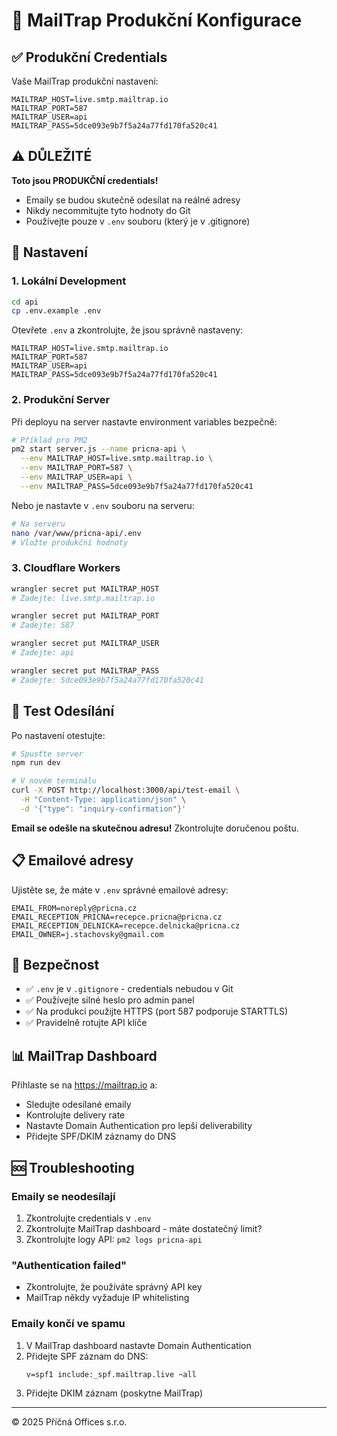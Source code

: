 # 📧 MailTrap Produkční Konfigurace

## ✅ Produkční Credentials

Vaše MailTrap produkční nastavení:

```env
MAILTRAP_HOST=live.smtp.mailtrap.io
MAILTRAP_PORT=587
MAILTRAP_USER=api
MAILTRAP_PASS=5dce093e9b7f5a24a77fd170fa520c41
```

## ⚠️ DŮLEŽITÉ

**Toto jsou PRODUKČNÍ credentials!**
- Emaily se budou skutečně odesílat na reálné adresy
- Nikdy necommitujte tyto hodnoty do Git
- Používejte pouze v `.env` souboru (který je v .gitignore)

## 🚀 Nastavení

### 1. Lokální Development

```bash
cd api
cp .env.example .env
```

Otevřete `.env` a zkontrolujte, že jsou správně nastaveny:

```env
MAILTRAP_HOST=live.smtp.mailtrap.io
MAILTRAP_PORT=587
MAILTRAP_USER=api
MAILTRAP_PASS=5dce093e9b7f5a24a77fd170fa520c41
```

### 2. Produkční Server

Při deployu na server nastavte environment variables bezpečně:

```bash
# Příklad pro PM2
pm2 start server.js --name pricna-api \
  --env MAILTRAP_HOST=live.smtp.mailtrap.io \
  --env MAILTRAP_PORT=587 \
  --env MAILTRAP_USER=api \
  --env MAILTRAP_PASS=5dce093e9b7f5a24a77fd170fa520c41
```

Nebo je nastavte v `.env` souboru na serveru:

```bash
# Na serveru
nano /var/www/pricna-api/.env
# Vložte produkční hodnoty
```

### 3. Cloudflare Workers

```bash
wrangler secret put MAILTRAP_HOST
# Zadejte: live.smtp.mailtrap.io

wrangler secret put MAILTRAP_PORT
# Zadejte: 587

wrangler secret put MAILTRAP_USER
# Zadejte: api

wrangler secret put MAILTRAP_PASS
# Zadejte: 5dce093e9b7f5a24a77fd170fa520c41
```

## 🧪 Test Odesílání

Po nastavení otestujte:

```bash
# Spusťte server
npm run dev

# V novém terminálu
curl -X POST http://localhost:3000/api/test-email \
  -H "Content-Type: application/json" \
  -d '{"type": "inquiry-confirmation"}'
```

**Email se odešle na skutečnou adresu!** Zkontrolujte doručenou poštu.

## 📋 Emailové adresy

Ujistěte se, že máte v `.env` správné emailové adresy:

```env
EMAIL_FROM=noreply@pricna.cz
EMAIL_RECEPTION_PRICNA=recepce.pricna@pricna.cz
EMAIL_RECEPTION_DELNICKA=recepce.delnicka@pricna.cz
EMAIL_OWNER=j.stachovsky@gmail.com
```

## 🔐 Bezpečnost

- ✅ `.env` je v `.gitignore` - credentials nebudou v Git
- ✅ Používejte silné heslo pro admin panel
- ✅ Na produkci použijte HTTPS (port 587 podporuje STARTTLS)
- ✅ Pravidelně rotujte API klíče

## 📊 MailTrap Dashboard

Přihlaste se na https://mailtrap.io a:
- Sledujte odesílané emaily
- Kontrolujte delivery rate
- Nastavte Domain Authentication pro lepší deliverability
- Přidejte SPF/DKIM záznamy do DNS

## 🆘 Troubleshooting

### Emaily se neodesílají

1. Zkontrolujte credentials v `.env`
2. Zkontrolujte MailTrap dashboard - máte dostatečný limit?
3. Zkontrolujte logy API: `pm2 logs pricna-api`

### "Authentication failed"

- Zkontrolujte, že používáte správný API key
- MailTrap někdy vyžaduje IP whitelisting

### Emaily končí ve spamu

1. V MailTrap dashboard nastavte Domain Authentication
2. Přidejte SPF záznam do DNS:
   ```
   v=spf1 include:_spf.mailtrap.live ~all
   ```
3. Přidejte DKIM záznam (poskytne MailTrap)

---

© 2025 Příčná Offices s.r.o.
